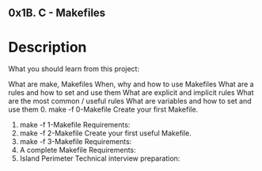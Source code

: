 ## 0x1B. C - Makefiles
# Description
What you should learn from this project:

What are make, Makefiles
When, why and how to use Makefiles
What are a rules and how to set and use them
What are explicit and implicit rules
What are the most common / useful rules
What are variables and how to set and use them
0. make -f 0-Makefile
Create your first Makefile.
1. make -f 1-Makefile
Requirements:
2. make -f 2-Makefile
Create your first useful Makefile.
3. make -f 3-Makefile
Requirements:
4. A complete Makefile
Requirements:
5. Island Perimeter
Technical interview preparation:
